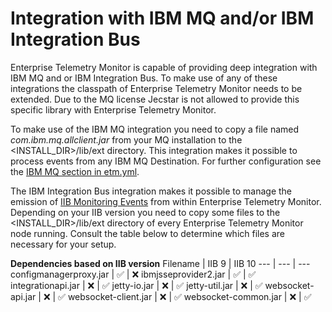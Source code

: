 # Integration with IBM MQ and/or IBM Integration Bus
Enterprise Telemetry Monitor is capable of providing deep integration with IBM MQ and or IBM Integration Bus. To make use of any of these integrations the classpath of Enterprise Telemetry Monitor needs to be extended. Due to the MQ license Jecstar is not allowed to provide this specific library with Enterprise Telemetry Monitor. 

To make use of the IBM MQ integration you need to copy a file named *com.ibm.mq.allclient.jar* from your MQ installation to the <INSTALL_DIR>/lib/ext directory. This integration makes it possible to process events from any IBM MQ Destination. For further configuration see the [IBM MQ section in etm.yml](node-configuration.md#ibm-mq-section-in-etm-yml).

The IBM Integration Bus integration makes it possible to manage the emission of [IIB Monitoring Events](https://www.ibm.com/support/knowledgecenter/SSMKHH_9.0.0/com.ibm.etools.mft.doc/ac60386_.htm) from within Enterprise Telemetry Monitor.
Depending on your IIB version you need to copy some files to the <INSTALL_DIR>/lib/ext directory of every Enterprise Telemetry Monitor node running. Consult the table below to determine which files are necessary for your setup.

**Dependencies based on IIB version**
Filename | IIB 9 | IIB 10
--- | --- | ---
configmanagerproxy.jar | :white_check_mark: | :x:
ibmjsseprovider2.jar | :white_check_mark: | :white_check_mark:
integrationapi.jar | :x: | :white_check_mark:
jetty-io.jar | :x: | :white_check_mark:
jetty-util.jar | :x: | :white_check_mark:
websocket-api.jar | :x: | :white_check_mark:
websocket-client.jar | :x: | :white_check_mark:
websocket-common.jar | :x: | :white_check_mark:
